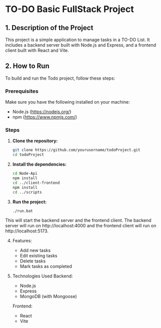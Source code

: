 # TO-DO Basic FullStack Project

## 1. Description of the Project

This project is a simple application to manage tasks in a TO-DO List. It includes a backend server built with Node.js and Express, and a frontend client built with React and Vite.

## 2. How to Run

To build and run the Todo project, follow these steps:

### Prerequisites

Make sure you have the following installed on your machine:

- Node.js (https://nodejs.org/)
- npm (https://www.npmjs.com/)

### Steps

1. **Clone the repository:**
   ```sh
   git clone https://github.com/yourusername/todoProject.git
   cd todoProject

   ```
2. **Install the dependencies:**
   ```sh
   cd Node-Api
   npm install
   cd ../client-frontend
   npm install
   cd ../scripts

   ```
3. **Run the project:**
   ```sh
   ./run.bat
   ```

This will start the backend server and the frontend client. The backend server will run on http://localhost:4000 and the frontend client will run on http://localhost:5173.


4. Features:
   - Add new tasks
   - Edit existing tasks
   - Delete tasks
   - Mark tasks as completed
   
5. Technologies Used
   Backend:
   - Node.js
   - Express
   - MongoDB (with Mongoose)

    Frontend:
	- React
	- Vite
